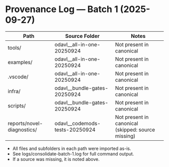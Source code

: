 # Provenance Log — Batch 1 (2025-09-27)

| Path                        | Source Folder                  | Notes                                 |
|-----------------------------|-------------------------------|---------------------------------------|
| tools/                      | odavl__all-in-one-20250924    | Not present in canonical              |
| examples/                   | odavl__all-in-one-20250924    | Not present in canonical              |
| .vscode/                    | odavl__all-in-one-20250924    | Not present in canonical              |
| infra/                      | odavl__bundle-gates-20250924  | Not present in canonical              |
| scripts/                    | odavl__bundle-gates-20250924  | Not present in canonical              |
| reports/novel-diagnostics/  | odavl__codemods-tests-20250924| Not present in canonical (skipped: source missing) |

- All files and subfolders in each path were imported as-is.
- See logs/consolidate-batch-1.log for full command output.
- If a source was missing, it is noted above.

